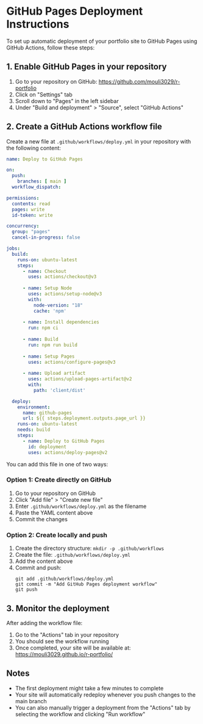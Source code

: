 # GitHub Pages Deployment Instructions

To set up automatic deployment of your portfolio site to GitHub Pages using GitHub Actions, follow these steps:

## 1. Enable GitHub Pages in your repository

1. Go to your repository on GitHub: https://github.com/mouli3029/r-portfolio
2. Click on "Settings" tab
3. Scroll down to "Pages" in the left sidebar
4. Under "Build and deployment" > "Source", select "GitHub Actions"

## 2. Create a GitHub Actions workflow file

Create a new file at `.github/workflows/deploy.yml` in your repository with the following content:

```yaml
name: Deploy to GitHub Pages

on:
  push:
    branches: [ main ]
  workflow_dispatch:

permissions:
  contents: read
  pages: write
  id-token: write

concurrency:
  group: "pages"
  cancel-in-progress: false

jobs:
  build:
    runs-on: ubuntu-latest
    steps:
      - name: Checkout
        uses: actions/checkout@v3
      
      - name: Setup Node
        uses: actions/setup-node@v3
        with:
          node-version: "18"
          cache: 'npm'
      
      - name: Install dependencies
        run: npm ci
      
      - name: Build
        run: npm run build
      
      - name: Setup Pages
        uses: actions/configure-pages@v3
      
      - name: Upload artifact
        uses: actions/upload-pages-artifact@v2
        with:
          path: 'client/dist'

  deploy:
    environment:
      name: github-pages
      url: ${{ steps.deployment.outputs.page_url }}
    runs-on: ubuntu-latest
    needs: build
    steps:
      - name: Deploy to GitHub Pages
        id: deployment
        uses: actions/deploy-pages@v2
```

You can add this file in one of two ways:

### Option 1: Create directly on GitHub
1. Go to your repository on GitHub
2. Click "Add file" > "Create new file" 
3. Enter `.github/workflows/deploy.yml` as the filename
4. Paste the YAML content above
5. Commit the changes

### Option 2: Create locally and push
1. Create the directory structure: `mkdir -p .github/workflows`
2. Create the file: `.github/workflows/deploy.yml`
3. Add the content above
4. Commit and push: 
   ```
   git add .github/workflows/deploy.yml
   git commit -m "Add GitHub Pages deployment workflow"
   git push
   ```

## 3. Monitor the deployment

After adding the workflow file:
1. Go to the "Actions" tab in your repository
2. You should see the workflow running
3. Once completed, your site will be available at: https://mouli3029.github.io/r-portfolio/

## Notes

- The first deployment might take a few minutes to complete
- Your site will automatically redeploy whenever you push changes to the main branch
- You can also manually trigger a deployment from the "Actions" tab by selecting the workflow and clicking "Run workflow"
